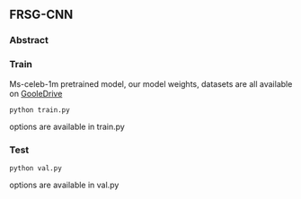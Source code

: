 ## FRSG-CNN
### Abstract
### Train
Ms-celeb-1m pretrained model, our model weights, datasets are all available on [GooleDrive](https://drive.google.com/drive/folders/1st0sETk5Jw0Qs6o4qcAKPn5EWAJJR_vc?usp=sharing)
~~~shell
python train.py
~~~
options are available in train.py 
### Test
~~~
python val.py
~~~
options are available in val.py
